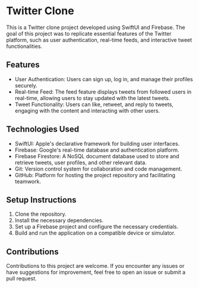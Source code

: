 # Twitter Clone

This is a Twitter clone project developed using SwiftUI and Firebase. The goal of this project was to replicate essential features of the Twitter platform, such as user authentication, real-time feeds, and interactive tweet functionalities.

## Features

- User Authentication: Users can sign up, log in, and manage their profiles securely.
- Real-time Feed: The feed feature displays tweets from followed users in real-time, allowing users to stay updated with the latest tweets.
- Tweet Functionality: Users can like, retweet, and reply to tweets, engaging with the content and interacting with other users.

## Technologies Used

- SwiftUI: Apple's declarative framework for building user interfaces.
- Firebase: Google's real-time database and authentication platform.
- Firebase Firestore: A NoSQL document database used to store and retrieve tweets, user profiles, and other relevant data.
- Git: Version control system for collaboration and code management.
- GitHub: Platform for hosting the project repository and facilitating teamwork.

## Setup Instructions

1. Clone the repository.
2. Install the necessary dependencies.
3. Set up a Firebase project and configure the necessary credentials.
4. Build and run the application on a compatible device or simulator.

## Contributions

Contributions to this project are welcome. If you encounter any issues or have suggestions for improvement, feel free to open an issue or submit a pull request.
